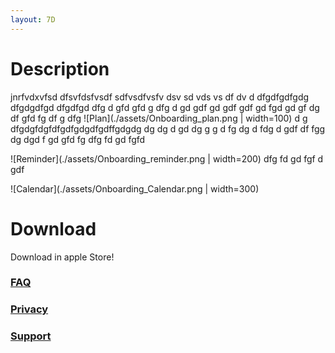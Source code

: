 ```yaml
---
layout: 7D
---
```

# Description
jnrfvdxvfsd
dfsvfdsfvsdf sdfvsdfvsfv dsv sd vds vs df dv  d dfgdfgdfgdg dfgdgdfgd  dfgdfgd dfg d gfd gfd g dfg d gd gdf gd gdf
gdf gd fgd gd gf dg df gfd fg df
g dfg
![Plan](./assets/Onboarding_plan.png | width=100)
d g dfgdgfdgfdfgdfgdgdfgdffgdgdg dg dg d gd dg g g d fg dg d fdg d gdf df fgg dg dgd f gd gfd fg dfg fd gd fgfd

![Reminder](./assets/Onboarding_reminder.png | width=200)
 dfg fd gd fgf d gdf
 
 ![Calendar](./assets/Onboarding_Calendar.png | width=300)

# Download
Download in apple Store!

### [FAQ](./faq.html)

### [Privacy](./privacy.html)

### [Support](./support.html)
